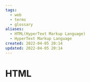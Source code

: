 ```yaml
---
tags:
  - web
  - terms
  - glossary
aliases:
  - HTML(HyperText Markup Language)
  - HyperText Markup Language
created: 2022-04-05 20:14
updated: 2022-04-05 20:14
---
```


# HTML
